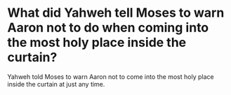 # What did Yahweh tell Moses to warn Aaron not to do when coming into the most holy place inside the curtain?

Yahweh told Moses to warn Aaron not to come into the most holy place inside the curtain at just any time.
